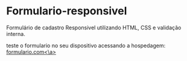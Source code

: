 # Formulario-responsivel
Formulário de cadastro Responsivel utilizando HTML, CSS e validação interna.

teste o formulario no seu dispositivo acessando a hospedagem: <a href="https://formulario-eta-drab.vercel.app/">formulario.com<\a>
